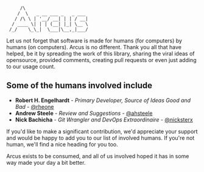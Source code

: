 ```asciiart
     /\                       
    /  \   _ __ ___ _   _ ___ 
   / /\ \ | '__/ __| | | / __|
  / ____ \| | | (__| |_| \__ \
 /_/    \_\_|  \___|\__,_|___/
```

Let us not forget that software is made for humans (for computers) by humans (on computers). Arcus is no different. Thank you all that have helped, be it by spreading the work of this library, sharing the viral ideas of opensource, provided comments, creating pull requests or even just adding to our usage count.

## Some of the humans involved include
* **Robert H. Engelhardt** - *Primary Developer, Source of Ideas Good and Bad* - [@rheone](https://twitter.com/rheone)
* **Andrew Steele** - *Review and Suggestions* - [@ahsteele](https://twitter.com/ahsteele)
* **Nick Bachicha** - *Git Wrangler and DevOps Extraordinaire* - [@nicksterx](https://twitter.com/nicksterx)

If you'd like to make a significant contribution, we'd appreciate your support and would be happy to add you to our list of involved humans. If you're not human, we'll find a nice heading for you too.

Arcus exists to be consumed, and all of us involved hoped it has in some way made your day a bit better.